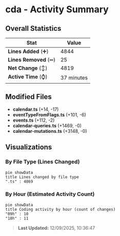 # cda - Activity Summary 

## Overall Statistics

| Stat                   | Value                                                             |
| ---------------------- | ----------------------------------------------------------------- |
| **Lines Added** (➕)   | 4844                                          |
| **Lines Removed** (➖) | 25                                        |
| **Net Change** (↕)    | 4819                |
| **Active Time** (⌚)   | 37 minutes |


## Modified Files
- **calendar.ts** (+14, -17)
- **eventTypeFromFlags.ts** (+101, -6)
- **events.ts** (+112, -2)
- **calendar-queries.ts** (+1469, -0)
- **calendar-mutations.ts** (+3148, -0)

## Visualizations

### By File Type (Lines Changed)

```mermaid
pie showData
title Lines changed by file type
".ts" : 4869
```

### By Hour (Estimated Activity Count)

```mermaid
pie showData
title Coding activity by hour (count of changes)
"09h" : 10
"10h" : 11
```


> **Last Updated:** 12/09/2025, 10:36:47